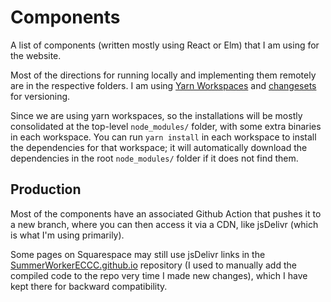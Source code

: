 # Components

A list of components (written mostly using React or Elm) that I am using for the
website.

Most of the directions for running locally and implementing them remotely are in the respective folders. 
I am using [Yarn Workspaces](https://classic.yarnpkg.com/en/docs/workspaces/) and [changesets](https://github.com/atlassian/changesets/blob/main/packages/cli/README.md) for versioning.

Since we are using yarn workspaces, so the installations will be mostly consolidated at the top-level `node_modules/` folder, with some extra binaries in each workspace. You can run `yarn install` in each workspace to install the dependencies for that workspace; it will automatically download the dependencies in the root `node_modules/` folder if it does not find them.

## Production

Most of the components have an associated Github Action that pushes it to a new branch, where you can then access it via a CDN, like jsDelivr (which is what I'm using primarily).

Some pages on Squarespace may still use jsDelivr links in the [SummerWorkerECCC.github.io](https://github.com/SummerWorkerECCC/SummerWorkerECCC.github.io) repository (I used to manually add the compiled code to the repo very time I made new changes), which I have kept there for backward compatibility.

